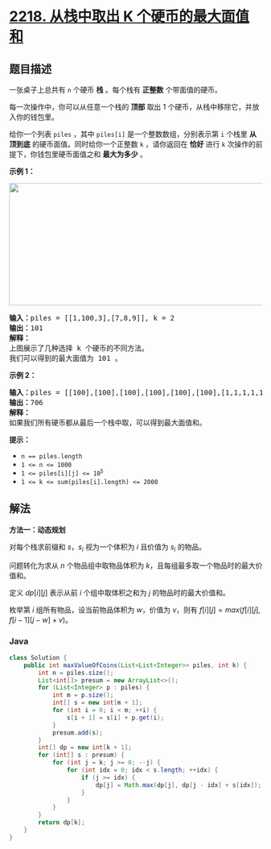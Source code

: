 # [2218. 从栈中取出 K 个硬币的最大面值和](https://leetcode.cn/problems/maximum-value-of-k-coins-from-piles)

## 题目描述

<p>一张桌子上总共有 <code>n</code>&nbsp;个硬币 <b>栈</b>&nbsp;。每个栈有 <strong>正整数</strong>&nbsp;个带面值的硬币。</p>

<p>每一次操作中，你可以从任意一个栈的 <strong>顶部</strong>&nbsp;取出 1 个硬币，从栈中移除它，并放入你的钱包里。</p>

<p>给你一个列表&nbsp;<code>piles</code>&nbsp;，其中&nbsp;<code>piles[i]</code>&nbsp;是一个整数数组，分别表示第 <code>i</code>&nbsp;个栈里 <strong>从顶到底</strong>&nbsp;的硬币面值。同时给你一个正整数&nbsp;<code>k</code>&nbsp;，请你返回在&nbsp;<strong>恰好</strong>&nbsp;进行&nbsp;<code>k</code>&nbsp;次操作的前提下，你钱包里硬币面值之和&nbsp;<strong>最大为多少</strong>&nbsp;。</p>

<p><strong>示例 1：</strong></p>

<p><img alt="" src="https://fastly.jsdelivr.net/gh/doocs/leetcode@main/solution/2200-2299/2218.Maximum%20Value%20of%20K%20Coins%20From%20Piles/images/e1.png" style="width: 600px; height: 243px;" /></p>

<pre>
<b>输入：</b>piles = [[1,100,3],[7,8,9]], k = 2
<b>输出：</b>101
<strong>解释：</strong>
上图展示了几种选择 k 个硬币的不同方法。
我们可以得到的最大面值为 101 。
</pre>

<p><strong>示例 2：</strong></p>

<pre>
<b>输入：</b>piles = [[100],[100],[100],[100],[100],[100],[1,1,1,1,1,1,700]], k = 7
<b>输出：</b>706
<strong>解释：
</strong>如果我们所有硬币都从最后一个栈中取，可以得到最大面值和。
</pre>

<p><strong>提示：</strong></p>

<ul>
	<li><code>n == piles.length</code></li>
	<li><code>1 &lt;= n &lt;= 1000</code></li>
	<li><code>1 &lt;= piles[i][j] &lt;= 10<sup>5</sup></code></li>
	<li><code>1 &lt;= k &lt;= sum(piles[i].length) &lt;= 2000</code></li>
</ul>

## 解法

**方法一：动态规划**

对每个栈求前缀和 $s$，$s_i$ 视为一个体积为 $i$ 且价值为 $s_i$ 的物品。

问题转化为求从 $n$ 个物品组中取物品体积为 $k$，且每组最多取一个物品时的最大价值和。

定义 $dp[i][j]$ 表示从前 $i$ 个组中取体积之和为 $j$ 的物品时的最大价值和。

枚举第 $i$ 组所有物品，设当前物品体积为 $w$，价值为 $v$，则有 $f[i][j]=max(f[i][j],f[i-1][j-w]+v)$。

### **Java**

```java
class Solution {
    public int maxValueOfCoins(List<List<Integer>> piles, int k) {
        int n = piles.size();
        List<int[]> presum = new ArrayList<>();
        for (List<Integer> p : piles) {
            int m = p.size();
            int[] s = new int[m + 1];
            for (int i = 0; i < m; ++i) {
                s[i + 1] = s[i] + p.get(i);
            }
            presum.add(s);
        }
        int[] dp = new int[k + 1];
        for (int[] s : presum) {
            for (int j = k; j >= 0; --j) {
                for (int idx = 0; idx < s.length; ++idx) {
                    if (j >= idx) {
                        dp[j] = Math.max(dp[j], dp[j - idx] + s[idx]);
                    }
                }
            }
        }
        return dp[k];
    }
}
```
